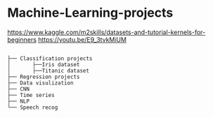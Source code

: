 # Machine-Learning-projects
https://www.kaggle.com/m2skills/datasets-and-tutorial-kernels-for-beginners
https://youtu.be/E9_3tvkMiUM

```

├── Classification projects
│       ├──Iris dataset
│       ├──Titanic dataset
├── Regression projects
├── Data visulization 
├── CNN
├── Time series
├── NLP
└── Speech recog

```
